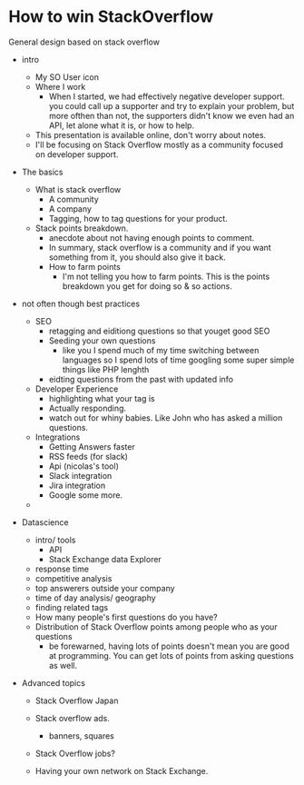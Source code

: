 # How to win StackOverflow

General design based on stack overflow

* intro

  * My SO User icon
  * Where I work
    * When I started, we had effectively negative developer support. you could call up a supporter and try to explain your problem, but more ofthen than not, the supporters didn't know we even had an API, let alone what it is, or how to help. 
  * This presentation is available online, don't worry about notes. 
  * I'll be focusing on Stack Overflow mostly as a community focused on developer support. 

* The basics

  * What is stack overflow
    * A community
    * A company
    * Tagging, how to tag questions for your product. 
  * Stack points breakdown. 
    * anecdote about not having enough points to comment. 
    * In summary, stack overflow is a community and if you want something from it, you should also give it back. 
    * How to farm points
      * I'm not telling you how to farm points. This is the points breakdown you get for doing so & so actions. 

* not often though best practices

  * SEO
    * retagging and eiditiong questions so that youget good SEO
    * Seeding your own questions
      - like you I spend much of my time switching between languages so I spend lots of time googling some super simple things like PHP lenghth
    * eidting questions from the past with updated info
  * Developer Experience
    - highlighting what your tag is
    - Actually responding. 
    - watch out for whiny babies. Like John who has asked a million questions. 
  * Integrations
    * Getting Answers faster
    * RSS feeds (for slack)
    * Api (nicolas's tool)
    * Slack integration
    * Jira integration
    * Google some more. 
  * ​

* Datascience

  * intro/ tools
    * API
    * Stack Exchange data Explorer
  * response time 
  * competitive analysis
  * top answerers outside your company
  * time of day analysis/ geography
  * finding related tags
  * How many people's first questions do you have?
  * Distribution of Stack Overflow points among people who as your questions
    * be forewarned, having lots of points doesn't mean you are good at programming. You can get lots of points from asking questions as well. 

* Advanced topics 
  * Stack Overflow Japan

  * Stack overflow ads. 

    * banners, squares

  * Stack Overflow jobs?

  * Having your own network on Stack Exchange. 

    ​